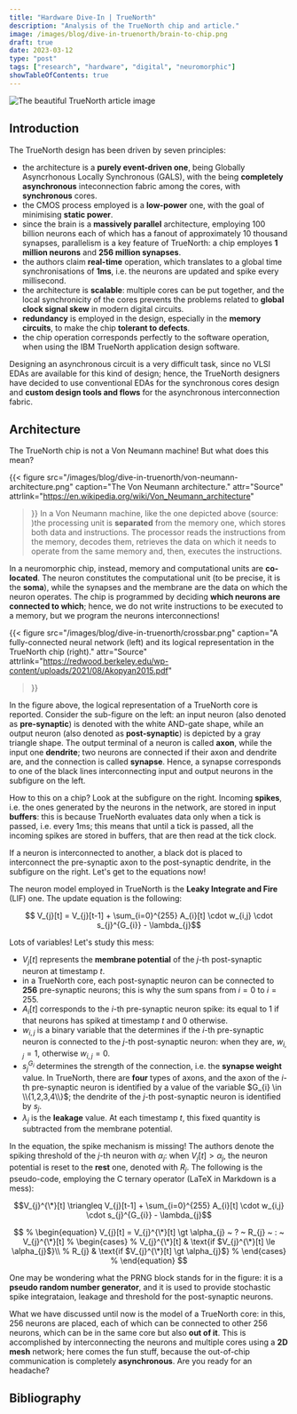 ```yaml
---
title: "Hardware Dive-In | TrueNorth"
description: "Analysis of the TrueNorth chip and article."
image: /images/blog/dive-in-truenorth/brain-to-chip.png
draft: true
date: 2023-03-12
type: "post"
tags: ["research", "hardware", "digital", "neuromorphic"]
showTableOfContents: true
---
```


![The beautiful TrueNorth article image](/images/blog/dive-in-truenorth/brain-to-chip.png) 

## Introduction

The TrueNorth design has been driven by seven principles:
* the architecture is a **purely event-driven one**, being Globally Asyncrhonous Locally Synchronous (GALS), with the being **completely asynchronous** inteconnection fabric among the cores, with **synchronous** cores. 
* the CMOS process employed is a **low-power** one, with the goal of minimising **static power**.
* since the brain is a **massively parallel** architecture, employing 100 billion neurons each of which has a fanout of approximately 10 thousand synapses, parallelism is a key feature of TrueNorth: a chip employes **1 million neurons** and **256 million synapses**.
* the authors claim **real-time** operation, which translates to a global time synchronisations of **1ms**, i.e. the neurons are updated and spike every millisecond.
* the architecture is **scalable**: multiple cores can be put together, and the local synchronicity of the cores prevents the problems related to **global clock signal skew** in modern digital circuits.
* **redundancy** is employed in the design, especially in the **memory circuits**, to make the chip **tolerant to defects**.
* the chip operation corresponds perfectly to the software operation, when using the IBM TrueNorth application design software.

Designing an asynchronous circuit is a very difficult task, since no VLSI EDAs are available for this kind of design; hence, the TrueNorth designers have decided to use conventional EDAs for the synchronous cores design and **custom design tools and flows** for the asynchronous interconnection fabric. 

## Architecture 

The TrueNorth chip is not a Von Neumann machine! But what does this mean?

{{< 
    figure 
    src="/images/blog/dive-in-truenorth/von-neumann-architecture.png" 
    caption="The Von Neumann architecture."
    attr="Source"
    attrlink="https://en.wikipedia.org/wiki/Von_Neumann_architecture"
>}}
In a Von Neumann machine, like the one depicted above (source: )the processing unit is **separated** from the memory one, which stores both data and instructions. The processor reads the instructions from the memory, decodes them, retrieves the data on which it needs to operate from the same memory and, then, executes the instructions.

In a neuromorphic chip, instead, memory and computational units are **co-located**. The neuron constitutes the computational unit (to be precise, it is the **soma**), while the synapses and the membrane are the data on which the neuron operates. The chip is programmed by deciding **which neurons are connected to which**; hence, we do not write instructions to be executed to a memory, but we program the neurons interconnections! 

{{<
    figure
    src="/images/blog/dive-in-truenorth/crossbar.png"
    caption="A fully-connected neural network (left) and its logical representation in the TrueNorth chip (right)."
    attr="Source"
    attrlink="https://redwood.berkeley.edu/wp-content/uploads/2021/08/Akopyan2015.pdf"
>}}

In the figure above, the logical representation of a TrueNorth core is reported. Consider the sub-figure on the left: an input neuron (also denoted as **pre-synaptic**) is denoted with the white AND-gate shape, while an output neuron (also denoted as **post-synaptic**) is depicted by a gray triangle shape. The output terminal of a neuron is called **axon**, while the input one **dendrite**; two neurons are connected if their axon and dendrite are, and the connection is called **synapse**. Hence, a synapse corresponds to one of the black lines interconnecting input and output neurons in the subfigure on the left. 

How to this on a chip? Look at the subfigure on the right. Incoming **spikes**, i.e. the ones generated by the neurons in the network, are stored in input **buffers**: this is because TrueNorth evaluates data only when a tick is passed, i.e. every 1ms; this means that until a tick is passed, all the incoming spikes are stored in buffers, that are then read at the tick clock. 

If a neuron is interconnected to another, a black dot is placed to interconnect the pre-synaptic axon to the post-synaptic dendrite, in the subfigure on the right. Let's get to the equations now! 

The neuron model employed in TrueNorth is the **Leaky Integrate and Fire** (LIF) one. The update equation is the following:

$$ V_{j}[t] = V_{j}[t-1] + \sum_{i=0}^{255} A_{i}[t] \cdot w_{i,j} \cdot s_{j}^{G_{i}} - \lambda_{j}$$

Lots of variables! Let's study this mess:
* $V_{j}[t]$ represents the **membrane potential** of the $j$-th post-synaptic neuron at timestamp $t$.
* in a TrueNorth core, each post-synaptic neuron can be connected to **256** pre-synaptic neurons; this is why the sum spans from $i=0$ to $i=255$.
* $A_{i}[t]$ corresponds to the $i$-th pre-synaptic neuron spike: its equal to 1 if that neurons has spiked at timestamp $t$ and 0 otherwise.
* $w_{i,j}$ is a binary variable that the determines if the $i$-th pre-synaptic neuron is connected to the $j$-th post-synaptic neuron: when they are, $w_{i,j}=1$, otherwise $w_{i,j}=0$.
* $s_{j}^{G_{i}}$ determines the strength of the connection, i.e. the **synapse weight** value. In TrueNorth, there are **four** types of axons, and the axon of the $i$-th pre-synaptic neuron is identified by a value of the variable $G_{i} \in \\{1,2,3,4\\}$; the dendrite of the $j$-th post-synaptic neuron is identified by $s_{j}$.
* $\lambda_{j}$ is the **leakage** value. At each timestamp $t$, this fixed quantity is subtracted from the membrane potential. 

In the equation, the spike mechanism is missing! The authors denote the spiking threshold of the $j$-th neuron with $\alpha_{j}$: when $V_{j}[t] \gt \alpha_{j}$, the neuron potential is reset to the **rest** one, denoted with $R_{j}$. The following is the pseudo-code, employing the C ternary operator (LaTeX in Markdown is a mess):

$$V_{j}^{\*}[t] \triangleq V_{j}[t-1] + \sum_{i=0}^{255} A_{i}[t] \cdot w_{i,j} \cdot s_{j}^{G_{i}} - \lambda_{j}$$

$$
% \begin{equation}
    V_{j}[t] = V_{j}^{\*}[t] \gt \alpha_{j} ~ ? ~ R_{j} ~ : ~ V_{j}^{\*}[t]
        % \begin{cases} 
        % V_{j}^{\*}[t] & \text{if $V_{j}^{\*}[t] \le \alpha_{j}$}\\
        % R_{j} & \text{if $V_{j}^{\*}[t] \gt \alpha_{j}$}
        % \end{cases}
% \end{equation}
$$

One may be wondering what the PRNG block stands for in the figure: it is a **pseudo random number generator**, and it is used to provide stochastic spike integrataion, leakage and threshold for the post-synaptic neurons.

What we have discussed until now is the model of a TrueNorth core: in this, 256 neurons are placed, each of which can be connected to other 256 neurons, which can be in the same core but also **out of it**. This is accomplished by interconnecting the neurons and multiple cores using a **2D mesh** network; here comes the fun stuff, because the out-of-chip communication is completely **asynchronous**. Are you ready for an headache?

## Bibliography

